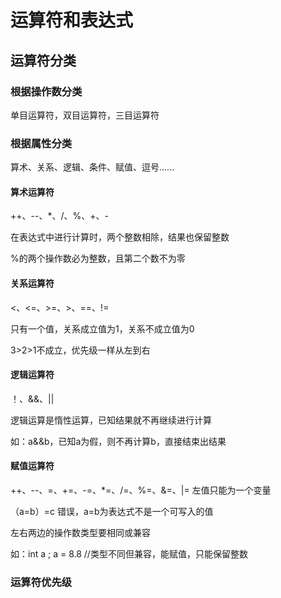 # 运算符和表达式
## 运算符分类
### 根据操作数分类
单目运算符，双目运算符，三目运算符
### 根据属性分类
算术、关系、逻辑、条件、赋值、逗号......
#### 算术运算符
++、--、*、/、%、+、-

在表达式中进行计算时，两个整数相除，结果也保留整数

%的两个操作数必为整数，且第二个数不为零
#### 关系运算符
<、<=、>=、>、==、!=

只有一个值，关系成立值为1，关系不成立值为0

3>2>1不成立，优先级一样从左到右

#### 逻辑运算符
！、&&、||

逻辑运算是惰性运算，已知结果就不再继续进行计算

如：a&&b，已知a为假，则不再计算b，直接结束出结果

#### 赋值运算符
++、--、=、+=、-=、*=、/=、%=、&=、|=
左值只能为一个变量

（a=b）=c 错误，a=b为表达式不是一个可写入的值

左右两边的操作数类型要相同或兼容

如：int a ; a = 8.8 //类型不同但兼容，能赋值，只能保留整数


### 运算符优先级
